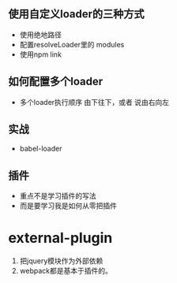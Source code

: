 ## 使用自定义loader的三种方式
- 使用绝地路径
- 配置resolveLoader里的 modules
- 使用npm link

## 如何配置多个loader
- 多个loader执行顺序 由下往下，或者 说由右向左

## 实战 
- babel-loader

## 插件
- 重点不是学习插件的写法
- 而是要学习我是如何从零把插件
 
# external-plugin
1. 把jquery模块作为外部依赖
2. webpack都是基本于插件的。
